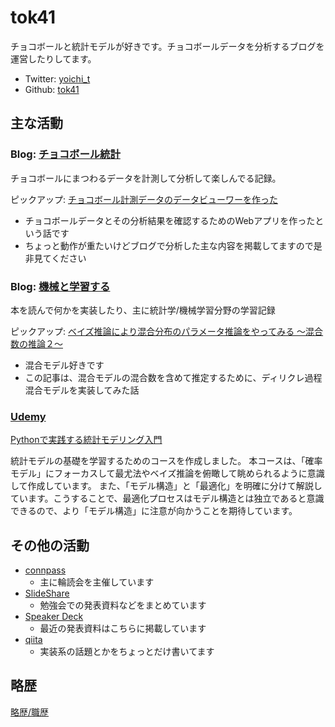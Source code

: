 # tok41

チョコボールと統計モデルが好きです。チョコボールデータを分析するブログを運営したりしてます。

- Twitter: [yoichi_t](https://twitter.com/yoichi_t)
- Github: [tok41](https://github.com/tok41)

## 主な活動

### Blog: [チョコボール統計](https://chocolate-ball.hatenablog.com/)

チョコボールにまつわるデータを計測して分析して楽しんでる記録。

ピックアップ: [チョコボール計測データのデータビューワーを作った](https://chocolate-ball.hatenablog.com/entry/2021/01/15/214339)

- チョコボールデータとその分析結果を確認するためのWebアプリを作ったという話です
- ちょっと動作が重たいけどブログで分析した主な内容を掲載してますので是非見てください

### Blog: [機械と学習する](https://learning-with-machine.hatenablog.com/)

本を読んで何かを実装したり、主に統計学/機械学習分野の学習記録

ピックアップ: [ベイズ推論により混合分布のパラメータ推論をやってみる 〜混合数の推論２〜](https://learning-with-machine.hatenablog.com/entry/2020/08/27/190000)

- 混合モデル好きです
- この記事は、混合モデルの混合数を含めて推定するために、ディリクレ過程混合モデルを実装してみた話

### [Udemy](https://www.udemy.com/user/yoichi-tokita/)

[Pythonで実践する統計モデリング入門](https://www.udemy.com/course/python-stats-modeling/?couponCode=D9F0789BBA19474CB22D)

統計モデルの基礎を学習するためのコースを作成しました。
本コースは、「確率モデル」にフォーカスして最尤法やベイズ推論を俯瞰して眺められるように意識して作成しています。
また、「モデル構造」と「最適化」を明確に分けて解説しています。こうすることで、最適化プロセスはモデル構造とは独立であると意識できるので、より「モデル構造」に注意が向かうことを期待しています。

## その他の活動

- [connpass](https://learn-stats-ml.connpass.com/)
  - 主に輪読会を主催しています
- [SlideShare](https://www.slideshare.net/YoichiTokita)
  - 勉強会での発表資料などをまとめています
- [Speaker Deck](https://speakerdeck.com/tok41)
  - 最近の発表資料はこちらに掲載しています
- [qiita](https://qiita.com/yoichi_t)
  - 実装系の話題とかをちょっとだけ書いてます

## 略歴

[略歴/職歴](career_history.md)
